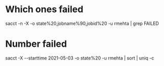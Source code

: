 # Which ones failed
sacct -n -X -o state%20,jobname%90,jobid%20 -u rmehta | grep FAILED

# Number failed
sacct -X --starttime 2021-05-03 -o state%20 -u rmehta | sort | uniq -c 
